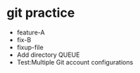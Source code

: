 # git practice
- feature-A
- fix-B
- fixup-file
- Add directory QUEUE
- Test:Multiple Git account configurations
